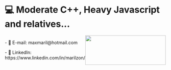 # 💻 Moderate C++, Heavy Javascript and relatives...

<div style="display: flex; justify-content: space-between;">
  <div style="width: 50%;">
    <p>- 💬 E-mail: maxmaril@hotmail.com</p>
    <p>- 📄 LinkedIn: https://www.linkedin.com/in/marilzon/</p>
  </div>
  <div style="width: 100%; text-align: center;">
    <a href="https://wakatime.com"><img src="https://wakatime.com/share/@marilzon/d2e55a0b-cb05-42d1-aa6b-ff48ec36d25d.png"
      style="width: 100%; height: auto;" /></a>
  </div>
</div>
